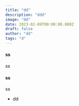 ```yaml
---
title: "dd"
description: "ddd"
image: "dd"
date: 2023-02-09T00:00:00.000Z
draft: false
author: "dd"
tags: "d"
---
```


#### ss

ss

#### ss

ss



- dd